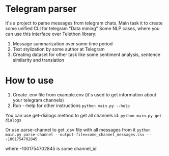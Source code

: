 # Telegram parser
It's a project to parse messages from telegram chats. Main task it to create some unified CLI for telegram "Data mining"
Some NLP cases, where you can use this interface over Telethon library: 
1) Message summarization over some time period
2) Text stylization by some author at Telegram
3) Creating dataset for other task like some sentiment analysis, sentence similarity and translation

# How to use
1) Create .env file from example.env (it's used to get information about your telegram channels)
2) Run --help for other instructions
`python main.py --help`

You can use get-dialogs method to get all channels id:
`python main.py get-dialogs`

Or use parse-channel to get .csv file with all messages from it
`python main.py parse-channel --output-file=some_channel_messages.csv -- -1001754702845`

where -1001754702845 is some channel_id 